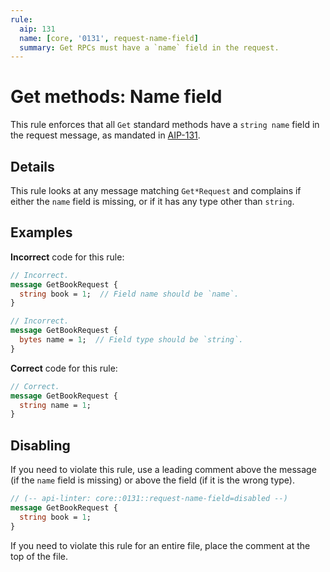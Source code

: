 ```yaml
---
rule:
  aip: 131
  name: [core, '0131', request-name-field]
  summary: Get RPCs must have a `name` field in the request.
---
```


# Get methods: Name field

This rule enforces that all `Get` standard methods have a `string name` field
in the request message, as mandated in [AIP-131](http://aip.dev/131).

## Details

This rule looks at any message matching `Get*Request` and complains if either
the `name` field is missing, or if it has any type other than `string`.

## Examples

**Incorrect** code for this rule:

```proto
// Incorrect.
message GetBookRequest {
  string book = 1;  // Field name should be `name`.
}
```

```proto
// Incorrect.
message GetBookRequest {
  bytes name = 1;  // Field type should be `string`.
}
```

**Correct** code for this rule:

```proto
// Correct.
message GetBookRequest {
  string name = 1;
}
```

## Disabling

If you need to violate this rule, use a leading comment above the message (if
the `name` field is missing) or above the field (if it is the wrong type).

```proto
// (-- api-linter: core::0131::request-name-field=disabled --)
message GetBookRequest {
  string book = 1;
}
```

If you need to violate this rule for an entire file, place the comment at the
top of the file.
